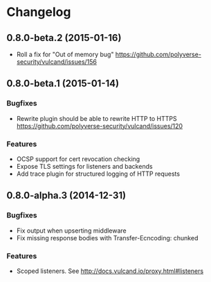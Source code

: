 # Changelog

## 0.8.0-beta.2 (2015-01-16)

* Roll a fix for "Out of memory bug" https://github.com/polyverse-security/vulcand/issues/156

## 0.8.0-beta.1 (2015-01-14)

### Bugfixes

* Rewrite plugin should be able to rewrite HTTP to HTTPS https://github.com/polyverse-security/vulcand/issues/120

### Features

* OCSP support for cert revocation checking
* Expose TLS settings for listeners and backends
* Add trace plugin for structured logging of HTTP requests

## 0.8.0-alpha.3 (2014-12-31)

### Bugfixes

* Fix output when upserting middleware
* Fix missing response bodies with Transfer-Ecncoding: chunked

### Features

* Scoped listeners. See http://docs.vulcand.io/proxy.html#listeners
